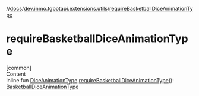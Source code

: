 //[docs](../../index.md)/[dev.inmo.tgbotapi.extensions.utils](index.md)/[requireBasketballDiceAnimationType](require-basketball-dice-animation-type.md)



# requireBasketballDiceAnimationType  
[common]  
Content  
inline fun [DiceAnimationType](../dev.inmo.tgbotapi.types.dice/-dice-animation-type/index.md).[requireBasketballDiceAnimationType](require-basketball-dice-animation-type.md)(): [BasketballDiceAnimationType](../dev.inmo.tgbotapi.types.dice/-basketball-dice-animation-type/index.md)  



